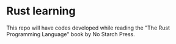# Rust learning
This repo will have codes developed while reading the "The Rust Programming
Language" book by No Starch Press.
